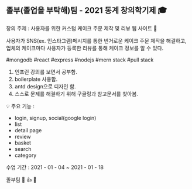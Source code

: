 ## 졸부(졸업을 부탁해)팀 - 2021 동계 창의학기제 :mortar_board:  

창의 주제 : 사용자를 위한 커스텀 케이크 주문 제작 및 리뷰 웹 사이트 :birthday:  
  
사용자가 SNS(ex. 인스타그램)메시지를 통한 번거로운 케이크 주문 제작을 해결하고,    
업체의 케이크마다 사용자가 등록한 리뷰를 통해 케이크 정보를 알 수 있다.  
  
#mongodb #react #express #nodejs #mern stack #pull stack

1. 인프런 강의를 보면서 공부함.  
2. boilerplate 사용함.  
3. antd design으로 디자인 함.  
4. 스스로 문제를 해결하기 위해 구글링과 참고문서를 찾아봄.  
  
:bulb: 주요 기능 : 
  - login, signup, social(google login)  
  - list  
  - detail page  
  - review  
  - basket  
  - search  
  - category  

  수업 기간 : 2021 - 01 - 04 ~ 2021 - 01 - 18
  
졸부팀 :clap: :thumbsup: :muscle:  


  

